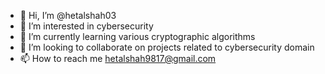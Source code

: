 - 👋 Hi, I’m @hetalshah03
- 👀 I’m interested in cybersecurity
- 🌱 I’m currently learning various cryptographic algorithms
- 💞️ I’m looking to collaborate on projects related to cybersecurity domain
- 📫 How to reach me hetalshah9817@gmail.com

<!---
hetalshah03/hetalshah03 is a ✨ special ✨ repository because its `README.md` (this file) appears on your GitHub profile.
You can click the Preview link to take a look at your changes.
--->
